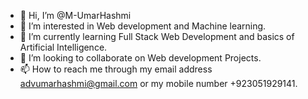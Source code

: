 - 👋 Hi, I’m @M-UmarHashmi
- 👀 I’m interested in Web development and Machine learning.
- 🌱 I’m currently learning Full Stack Web Development and basics of Artificial Intelligence.
- 💞️ I’m looking to collaborate on Web development Projects.
- 📫 How to reach me through my email address advumarhashmi@gmail.com or my mobile number +923051929141.

<!---
M-UmarHashmi/M-UmarHashmi is a ✨ special ✨ repository because its `README.md` (this file) appears on your GitHub profile.
You can click the Preview link to take a look at your changes.
--->
